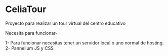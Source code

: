 # CeliaTour
Proyecto para realizar un tour virtual del centro educativo

Necesita para funcionar-

1- Para funcionar necesitas tener un servidor local o uno normal de hosting.
2- Pannellum JS y CSS
